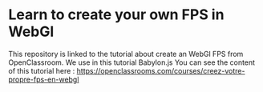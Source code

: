 # Learn to create your own FPS in WebGl
This repository is linked to the tutorial about create an WebGl FPS from OpenClassroom. 
We use in this tutorial Babylon.js
You can see the content of this tutorial here : https://openclassrooms.com/courses/creez-votre-propre-fps-en-webgl
